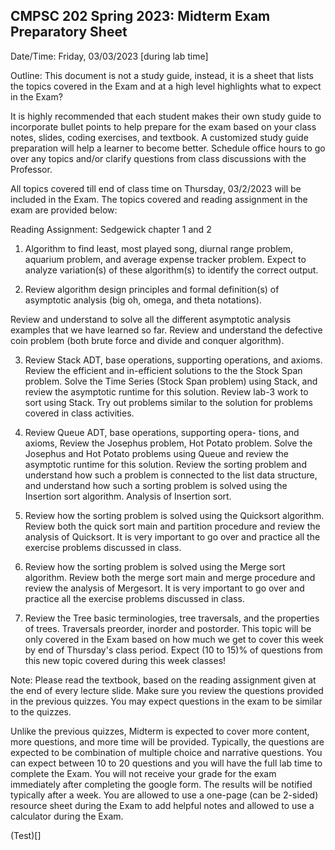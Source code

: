 ## CMPSC 202 Spring 2023: Midterm Exam Preparatory Sheet

Date/Time: Friday, 03/03/2023 [during lab time]

Outline: This document is not a study guide, instead, it is a sheet that lists the topics covered in the Exam and at a high level highlights what to expect in the Exam?

It is highly recommended that each student makes their own study guide to incorporate bullet points to help prepare for the exam based on your class notes, slides, coding exercises, and textbook. A customized study guide preparation will help a learner to become better. Schedule office hours to go over any topics and/or clarify questions from class discussions with the Professor. 

All topics covered till end of class time on Thursday, 03/2/2023 will be included in the Exam. The topics covered and reading assignment in the exam are provided below:

Reading Assignment: Sedgewick chapter 1 and 2 

1) Algorithm to find least, most played song, diurnal range problem, aquarium problem, and average expense tracker problem. Expect to analyze variation(s) of these algorithm(s) to identify the correct output. 

2) Review algorithm design principles and formal definition(s) of asymptotic analysis (big oh, omega, and theta notations). 

Review and understand to solve all the different asymptotic analysis examples that we have learned so far. Review and understand the defective coin problem (both brute force and divide and conquer algorithm). 

3) Review Stack ADT, base operations, supporting operations, and axioms. Review the efficient and in-efficient solutions to the the Stock Span problem. Solve the Time Series (Stock Span problem) using Stack, and review the asymptotic runtime for this solution. Review lab-3 work to sort using Stack. Try out problems similar to the solution for problems covered in class activities. 

4) Review Queue ADT, base operations, supporting opera- tions, and axioms, Review the Josephus problem, Hot Potato problem. Solve the Josephus and Hot Potato problems using Queue and review the asymptotic runtime for this solution. Review the sorting problem and understand how such a problem is connected to the list data structure, and understand how such a sorting problem is solved using the Insertion sort algorithm. Analysis of Insertion sort.

5) Review how the sorting problem is solved using the Quicksort algorithm. Review both the quick sort main and partition procedure and review the analysis of Quicksort.
It is very important to go over and practice all the exercise problems discussed in class. 

6) Review how the sorting problem is solved using the Merge sort algorithm. Review both the merge sort main and merge procedure and review the analysis of Mergesort.
It is very important to go over and practice all the exercise problems discussed in class. 

7) Review the Tree basic terminologies, tree traversals, and the properties of trees. Traversals preorder, inorder and postorder. This topic will be only covered in the Exam based on how much we get to cover this week by end of Thursday's class period. 
Expect (10 to 15)% of questions from this new topic covered during this week classes!

Note: Please read the textbook, based on the reading assignment given at the end of every lecture slide. Make sure you review the questions provided in the previous quizzes. You may expect questions in the exam to be similar to the quizzes. 

Unlike the previous quizzes, Midterm is expected to cover more content, more questions, and more time will be provided. 
Typically, the questions are expected to be combination of multiple choice and narrative questions. You can expect between 10 to 20 questions and you will have the full lab time to complete the Exam. You will not receive your grade for the exam immediately after completing the google form. The results will be notified typically after a week. You are allowed to use a one-page (can be 2-sided) resource sheet during the Exam to add helpful notes and allowed to use a calculator during the Exam. 

(Test)[]
